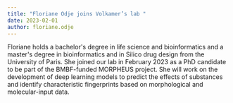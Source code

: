```yaml
---
title: "Floriane Odje joins Volkamer’s lab "
date: 2023-02-01
author: floriane.odje
---
```

Floriane holds a bachelor's degree in life science and bioinformatics and a master's degree in bioinformatics and in Silico drug design from the University of Paris. 
She joined our lab in February 2023 as a PhD candidate to be part of the BMBF-funded MORPHEUS project.
She will work on the development of deep learning models to predict the effects of substances and identify characteristic fingerprints based on morphological and molecular-input data. 
 

